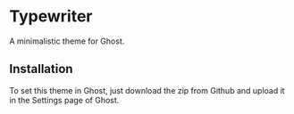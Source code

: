 # Typewriter
A minimalistic theme for Ghost.

## Installation
To set this theme in Ghost, just download the zip from Github and upload it in the Settings page of Ghost.
